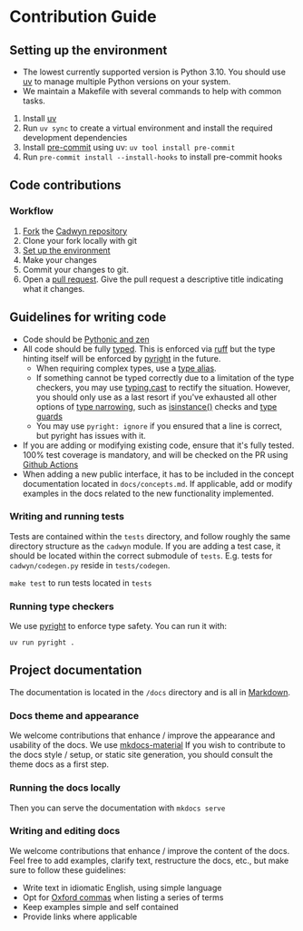 # Contribution Guide

## Setting up the environment

* The lowest currently supported version is Python 3.10. You should use
[uv](https://docs.astral.sh/uv/) to manage multiple Python
versions on your system.
* We maintain a Makefile with several commands to help with common tasks.

1. Install [uv](https://docs.astral.sh/uv/)
2. Run `uv sync` to create a virtual environment and install the required development dependencies
3. Install [pre-commit](https://pre-commit.com/) using uv: `uv tool install pre-commit`
4. Run `pre-commit install --install-hooks` to install pre-commit hooks

## Code contributions

### Workflow

1. [Fork](https://github.com/zmievsa/cadwyn/fork) the [Cadwyn repository](https://github.com/zmievsa/cadwyn)
2. Clone your fork locally with git
3. [Set up the environment](#setting-up-the-environment)
4. Make your changes
5. Commit your changes to git.
6. Open a [pull request](https://docs.github.com/en/pull-requests). Give the pull request a descriptive title indicating what it changes.

## Guidelines for writing code

* Code should be [Pythonic and zen](https://peps.python.org/pep-0020/)
* All code should be fully [typed](https://peps.python.org/pep-0484/). This is enforced via [ruff](https://github.com/astral-sh/ruff) but the type hinting itself will be enforced by [pyright](https://github.com/microsoft/pyright/) in the future.
  * When requiring complex types, use a [type alias](https://docs.python.org/3/library/typing.html#type-aliases).
  * If something cannot be typed correctly due to a limitation of the type checkers, you may use [typing.cast](https://docs.python.org/3/library/typing.html#typing.cast) to rectify the situation. However, you should only use as a last resort if you've exhausted all other options of [type narrowing](https://mypy.readthedocs.io/en/stable/type_narrowing.html), such as [isinstance()](https://docs.python.org/3/library/functions.html#isinstance) checks and [type guards](https://docs.python.org/3/library/typing.html#typing.TypeGuard)
  * You may use `pyright: ignore` if you ensured that a line is correct, but pyright has issues with it.
* If you are adding or modifying existing code, ensure that it's fully tested. 100% test coverage is mandatory, and will be checked on the PR using [Github Actions](https://github.com/features/actions)
* When adding a new public interface, it has to be included in the concept documentation located in `docs/concepts.md`. If applicable, add or modify examples in the docs related to the new functionality implemented.

### Writing and running tests

Tests are contained within the `tests` directory, and follow roughly the same
directory structure as the `cadwyn` module. If you are adding a test
case, it should be located within the correct submodule of `tests`. E.g.
tests for `cadwyn/codegen.py` reside in `tests/codegen`.

`make test` to run tests located in `tests`

### Running type checkers

We use [pyright](https://github.com/microsoft/pyright/) to enforce type safety.
You can run it with:

`uv run pyright .`

## Project documentation

The documentation is located in the `/docs` directory and is all in
[Markdown](https://www.markdownguide.org/).

### Docs theme and appearance

We welcome contributions that enhance / improve the appearance and usability of the docs. We use [mkdocs-material](https://squidfunk.github.io/mkdocs-material/) If you wish to contribute to the docs style / setup, or static site generation, you should consult the theme docs as a first step.

### Running the docs locally

Then you can serve the documentation with `mkdocs serve`

### Writing and editing docs

We welcome contributions that enhance / improve the content of the docs. Feel free to add examples, clarify text, restructure the docs, etc., but make sure to follow these guidelines:

* Write text in idiomatic English, using simple language
* Opt for [Oxford commas](https://en.wikipedia.org/wiki/Serial_comma) when listing a series of terms
* Keep examples simple and self contained
* Provide links where applicable
